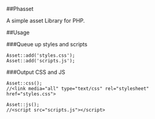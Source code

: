 ##Phasset

A simple asset Library for PHP.

##Usage

###Queue up styles and scripts
```
Asset::add('styles.css');
Asset::add('scripts.js');
```

###Output CSS and JS
```
Asset::css();
//<link media="all" type="text/css" rel="stylesheet" href="styles.css">

Asset::js();
//<script src="scripts.js"></script>
```